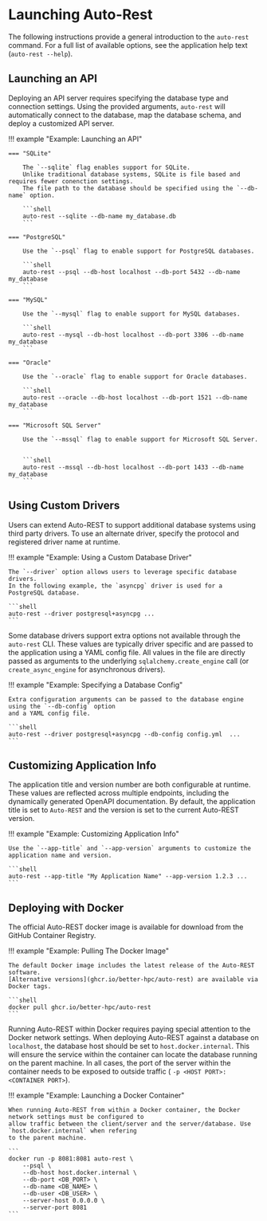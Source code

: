 # Launching Auto-Rest

The following instructions provide a general introduction to the `auto-rest` command.
For a full list of available options, see the application help text (`auto-rest --help`).

## Launching an API

Deploying an API server requires specifying the database type and connection settings.
Using the provided arguments, `auto-rest` will automatically connect to the database,
map the database schema, and deploy a customized API server.

!!! example "Example: Launching an API"

    === "SQLite"
    
        The `--sqlite` flag enables support for SQLite.
        Unlike traditional database systems, SQLite is file based and requires fewer conenction settings.
        The file path to the database should be specified using the `--db-name` option.
    
        ```shell
        auto-rest --sqlite --db-name my_database.db
        ```
    
    === "PostgreSQL"
    
        Use the `--psql` flag to enable support for PostgreSQL databases.
    
        ```shell
        auto-rest --psql --db-host localhost --db-port 5432 --db-name my_database
        ```
    
    === "MySQL"
    
        Use the `--mysql` flag to enable support for MySQL databases.
    
        ```shell
        auto-rest --mysql --db-host localhost --db-port 3306 --db-name my_database
        ```
    
    === "Oracle"
    
        Use the `--oracle` flag to enable support for Oracle databases.
    
        ```shell
        auto-rest --oracle --db-host localhost --db-port 1521 --db-name my_database
        ```
    
    === "Microsoft SQL Server"
    
        Use the `--mssql` flag to enable support for Microsoft SQL Server.
        
    
        ```shell
        auto-rest --mssql --db-host localhost --db-port 1433 --db-name my_database
        ```

## Using Custom Drivers

Users can extend Auto-REST to support additional database systems using third party drivers.
To use an alternate driver, specify the protocol and registered driver name at runtime.

!!! example "Example: Using a Custom Database Driver"

    The `--driver` option allows users to leverage specific database drivers.
    In the following example, the `asyncpg` driver is used for a PostgreSQL database.

    ```shell
    auto-rest --driver postgresql+asyncpg ...
    ```

Some database drivers support extra options not available through the `auto-rest` CLI.
These values are typically driver specific and are passed to the application using a YAML config file.
All values in the file are directly passed as arguments to the underlying `sqlalchemy.create_engine` call
(or `create_async_engine` for asynchronous drivers).

!!! example "Example: Specifying a Database Config"

    Extra configuration arguments can be passed to the database engine using the `--db-config` option
    and a YAML config file.

    ```shell
    auto-rest --driver postgresql+asyncpg --db-config config.yml  ...
    ```

## Customizing Application Info

The application title and version number are both configurable at runtime.
These values are reflected across multiple endpoints, including the dynamically generated OpenAPI documentation.
By default, the application title is set to `Auto-REST` and the version is set to the current Auto-REST version.

!!! example "Example: Customizing Application Info"

    Use the `--app-title` and `--app-version` arguments to customize the application name and version.

    ```shell
    auto-rest --app-title "My Application Name" --app-version 1.2.3 ...
    ```

## Deploying with Docker

The official Auto-REST docker image is available for download from the GitHub Container Registry.

!!! example "Example: Pulling The Docker Image"

    The default Docker image includes the latest release of the Auto-REST software.
    [Alternative versions](ghcr.io/better-hpc/auto-rest) are available via Docker tags.

    ```shell
    docker pull ghcr.io/better-hpc/auto-rest
    ```

Running Auto-REST within Docker requires paying special attention to the Docker network settings.
When deploying Auto-REST against a database on `localhost`, the database host should be set to `host.docker.internal`.
This will ensure the service within the container can locate the database running on the parent machine.
In all cases, the port of the server within the container needs to be exposed to outside traffic (
`-p <HOST PORT>:<CONTAINER PORT>`).

!!! example "Example: Launching a Docker Container"

    When running Auto-REST from within a Docker container, the Docker network settings must be configured to
    allow traffic between the client/server and the server/database. Use `host.docker.internal` when refering
    to the parent machine.

    ```
    docker run -p 8081:8081 auto-rest \
        --psql \
        --db-host host.docker.internal \
        --db-port <DB_PORT> \
        --db-name <DB_NAME> \
        --db-user <DB_USER> \
        --server-host 0.0.0.0 \
        --server-port 8081
    ```
